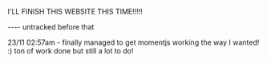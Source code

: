 I'LL FINISH THIS WEBSITE THIS TIME!!!!!


---- untracked before that

23/11 02:57am - finally managed to get momentjs working the way I wanted! :) ton of work done but still a lot to do!